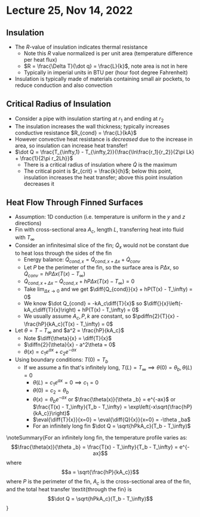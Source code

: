 # Lecture 25, Nov 14, 2022

## Insulation

* The $R$-value of insulation indicates thermal resistance
	* Note this $R$ value normalized is per unit area (temperature difference per heat flux)
	* $R = \frac{\Delta T}{\dot q} = \frac{L}{k}$, note area is not in here
	* Typically in imperial units in BTU per (hour foot degree Fahrenheit)
* Insulation is typically made of materials containing small air pockets, to reduce conduction and also convection

## Critical Radius of Insulation

* Consider a pipe with insulation starting at $r_1$ and ending at $r_2$
* The insulation increases the wall thickness; typically increases conductive resistance $R_{cond} = \frac{L}{kA}$
* However convective heat resistance is *decreased* due to the increase in area, so insulation can increase heat transfer!
* $\dot Q = \frac{T_{\infty,1} - T_{\infty,2}}{\frac{\ln\frac{r_1}{r_2}}{2\pi Lk} + \frac{1}{2\pi r_2Lh}}$
	* There is a critical radius of insulation where $\dot Q$ is the maximum
	* The critical point is $r_{crit} = \frac{k}{h}$; below this point, insulation increases the heat transfer; above this point insulation decreases it

## Heat Flow Through Finned Surfaces

* Assumption: 1D conduction (i.e. temperature is uniform in the $y$ and $z$ directions)
* Fin with cross-sectional area $A_c$, length $L$, transferring heat into fluid with $T_\infty$
* Consider an infinitesimal slice of the fin; $\dot Q_x$ would not be constant due to heat loss through the sides of the fin
	* Energy balance: $\dot Q_{cond, x} = \dot Q_{cond, x + \Delta x} + \dot Q_{conv}$
	* Let $P$ be the perimeter of the fin, so the surface area is $P\Delta x$, so $\dot Q_{conv} = hP\Delta x(T(x) - T_{\infty})$
	* $\dot Q_{cond, x + \Delta x} - \dot Q_{cond, x} + hP\Delta x(T(x) - T_\infty) = 0$
	* Take $\lim _{\Delta x \to 0}$ and we get $\diff{Q_{cond}}{x} + hP(T(x) - T_\infty) = 0$
	* We know $\dot Q_{cond} = -kA_c\diff{T}{x}$ so $\diff{}{x}\left(-kA_c\diff{T}{x}\right) + hP(T(x) - T_\infty) = 0$
	* We usually assume $A_c, P, k$ are constant, so $\pdiffn{2}{T}{x} - \frac{hP}{kA_c}(T(x) - T_\infty) = 0$
* Let $\theta = T - T_\infty$ and $a^2 = \frac{hP}{kA_c}$
	* Note $\diff{\theta}{x} = \diff{T}{x}$
	* $\diffn{2}{\theta}{x} - a^2\theta = 0$
	* $\theta(x) = c_1e^{ax} + c_2e^{-ax}$
* Using boundary conditions: $T(0) = T_b$
	* If we assume a fin that's infinitely long, $T(L) = T_\infty \implies \theta(0) = \theta _b, \theta(L) = 0$
		* $\theta(L) = c_1e^{ax} = 0 \implies c_1 = 0$
		* $\theta(0) = c_2 = \theta _b$
		* $\theta(x) = \theta _be^{-ax}$ or $\frac{\theta(x)}{\theta _b} = e^{-ax}$ or $\frac{T(x) - T_\infty}{T_b - T_\infty} = \exp\left(-x\sqrt{\frac{hP}{kA_c}}\right)$
		* $\eval{\diff{T}{x}}{x=0} = \eval{\diff{Q}{x}}{x=0} = -\theta _ba$
		* For an infinitely long fin $\dot Q = \sqrt{hPkA_c}(T_b - T_\infty)$

\noteSummary{For an infinitely long fin, the temperature profile varies as: $$\frac{\theta(x)}{\theta _b} = \frac{T(x) - T_\infty}{T_b - T_\infty} = e^{-ax}$$ where $$a = \sqrt{\frac{hP}{kA_c}}$$ where $P$ is the perimeter of the fin, $A_c$ is the cross-sectional area of the fin, and the total heat transfer \textit{through the fin} is $$\dot Q = \sqrt{hPkA_c}(T_b - T_\infty)$$}

